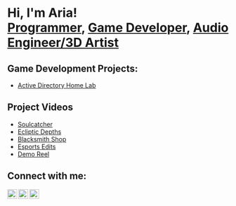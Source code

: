 <h1>Hi, I'm Aria! <br/><a href="https://github.com/Salizn">Programmer</a>, <a href="https://www.linkedin.com/in/aria-strasser-2434a72b9/">Game Developer</a>, <a href="https://salizn.github.io/">Audio Engineer/3D Artist</a></h1>

<h2>Game Development Projects:</h2>

  - [Active Directory Home Lab](https://github.com/joshmadakor1/Algorithms-Practice)

<h2>Project Videos</h2>

- [Soulcatcher](https://youtu.be/UC_kHduOQ2U?si=dQ5CEt32n9sUNIze)
- [Ecliptic Depths](https://youtu.be/Zn1F-x8d-Yg?si=cJYk_mc2hWTdnDBR)
- [Blacksmith Shop](https://youtu.be/Zn1F-x8d-Yg?si=cJYk_mc2hWTdnDBR)
- [Esports Edits](https://youtube.com/playlist?list=PLOEt9EktGJ6TX2NT8Jy-A66y8lS7cnLuR&si=0bpqy06ZRzQb-E6f)
- [Demo Reel](https://youtu.be/n-Fde4oeb20)

<h2>Connect with me:</h2>

[<img align="left" alt="Aria Strasser | YouTube" width="22px" src="https://cdn.jsdelivr.net/npm/simple-icons@v3/icons/youtube.svg" />][youtube]
[<img align="left" alt="Aria Strasser | Twitter" width="22px" src="https://cdn.jsdelivr.net/npm/simple-icons@v3/icons/twitter.svg" />][twitter]
[<img align="left" alt="Aria Strasser | LinkedIn" width="22px" src="https://cdn.jsdelivr.net/npm/simple-icons@v3/icons/linkedin.svg" />][linkedin]

[twitter]: https://twitter.com/Salizan14
[youtube]: https://www.youtube.com/playlist?list=PLOEt9EktGJ6R2Q9a2Sy8TA5bvmZJS-8R4
[linkedin]: https://www.linkedin.com/in/aria-strasser-2434a72b9/

<!--
**joshmadakor1/joshmadakor1** is a ✨ _special_ ✨ repository because its `README.md` (this file) appears on your GitHub profile.

Here are some ideas to get you started:

- 🔭 I’m currently working on ...
- 🌱 I’m currently learning ...
- 👯 I’m looking to collaborate on ...
- 🤔 I’m looking for help with ...
- 💬 Ask me about ...
- 📫 How to reach me: ...
- 😄 Pronouns: ...
- ⚡ Fun fact: ...
-->
